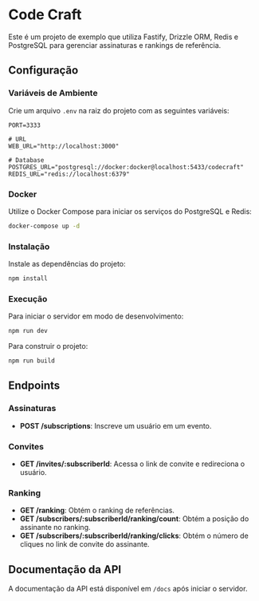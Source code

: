 # Code Craft

Este é um projeto de exemplo que utiliza Fastify, Drizzle ORM, Redis e PostgreSQL para gerenciar assinaturas e rankings de referência.

## Configuração

### Variáveis de Ambiente

Crie um arquivo `.env` na raiz do projeto com as seguintes variáveis:

```
PORT=3333

# URL
WEB_URL="http://localhost:3000"

# Database
POSTGRES_URL="postgresql://docker:docker@localhost:5433/codecraft"
REDIS_URL="redis://localhost:6379"
```

### Docker

Utilize o Docker Compose para iniciar os serviços do PostgreSQL e Redis:

```sh
docker-compose up -d
```

### Instalação

Instale as dependências do projeto:

```sh
npm install
```

### Execução

Para iniciar o servidor em modo de desenvolvimento:

```sh
npm run dev
```

Para construir o projeto:

```sh
npm run build
```

## Endpoints

### Assinaturas

- **POST /subscriptions**: Inscreve um usuário em um evento.

### Convites

- **GET /invites/:subscriberId**: Acessa o link de convite e redireciona o usuário.

### Ranking

- **GET /ranking**: Obtém o ranking de referências.
- **GET /subscribers/:subscriberId/ranking/count**: Obtém a posição do assinante no ranking.
- **GET /subscribers/:subscriberId/ranking/clicks**: Obtém o número de cliques no link de convite do assinante.

## Documentação da API

A documentação da API está disponível em `/docs` após iniciar o servidor.